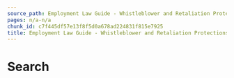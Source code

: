 ```yaml
---
source_path: Employment Law Guide - Whistleblower and Retaliation Protections.md
pages: n/a-n/a
chunk_id: c7f445df57e13f8f5d0a678ad224831f815e7925
title: Employment Law Guide - Whistleblower and Retaliation Protections
---
```

# Search

